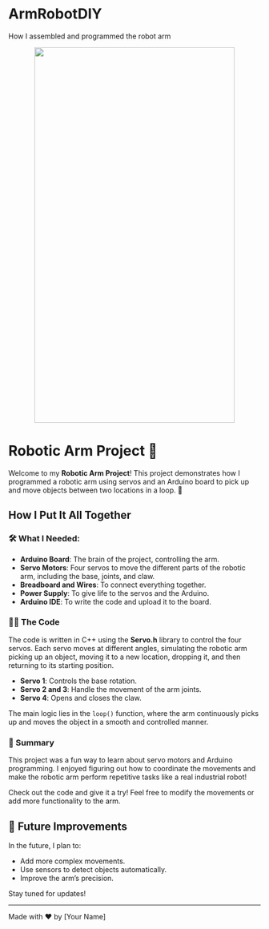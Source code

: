 # ArmRobotDIY
How I assembled and programmed the robot arm

<p align="center">
  <img width="400" height="750" src="https://github.com/igorotari/ArmRobotDIY/blob/main/94i0qr.gif">
</p>

# Robotic Arm Project 🤖

Welcome to my **Robotic Arm Project**! This project demonstrates how I programmed a robotic arm using servos and an Arduino board to pick up and move objects between two locations in a loop. 🚀

## How I Put It All Together

### 🛠 What I Needed:
- **Arduino Board**: The brain of the project, controlling the arm.
- **Servo Motors**: Four servos to move the different parts of the robotic arm, including the base, joints, and claw.
- **Breadboard and Wires**: To connect everything together.
- **Power Supply**: To give life to the servos and the Arduino.
- **Arduino IDE**: To write the code and upload it to the board.

### 👨‍💻 The Code
The code is written in C++ using the **Servo.h** library to control the four servos. Each servo moves at different angles, simulating the robotic arm picking up an object, moving it to a new location, dropping it, and then returning to its starting position.

- **Servo 1**: Controls the base rotation.
- **Servo 2 and 3**: Handle the movement of the arm joints.
- **Servo 4**: Opens and closes the claw.

The main logic lies in the `loop()` function, where the arm continuously picks up and moves the object in a smooth and controlled manner.

### 📜 Summary
This project was a fun way to learn about servo motors and Arduino programming. I enjoyed figuring out how to coordinate the movements and make the robotic arm perform repetitive tasks like a real industrial robot!

Check out the code and give it a try! Feel free to modify the movements or add more functionality to the arm.

## 🚀 Future Improvements
In the future, I plan to:
- Add more complex movements.
- Use sensors to detect objects automatically.
- Improve the arm’s precision.

Stay tuned for updates!

---
Made with ❤️ by [Your Name]
